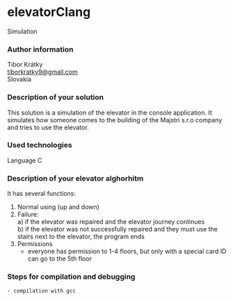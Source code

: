 # elevatorClang
Simulation

### Author information<br />
Tibor Krátky<br />
tiborkratky9@gmail.com<br />
Slovakia<br />


### Description of your solution
This solution is a simulation of the elevator in the console application. It simulates how someone comes to the building of the Majstri s.r.o company and tries to use the elevator. 

### Used technologies<br />
Language C

### Description of your elevator alghorhitm
It has several functions:

1. Normal using (up and down)
2. Failure:<br />
  a) if the elevator was repaired and the elevator journey continues<br />
  b) if the elevator was not successfully repaired and they must use the stairs next to the elevator, the program ends<br />
3. Permissions
    - everyone has permission to 1-4 floors, but only with a special card ID can go to the 5th floor

### Steps for compilation and debugging
    - compilation with gcc

